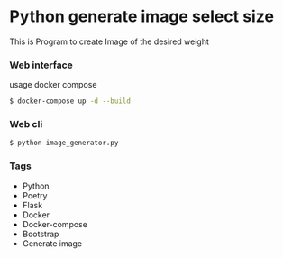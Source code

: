 # Python generate image select size

This is Program to create Image of the desired weight

### Web interface

usage docker compose
```sh
$ docker-compose up -d --build
```
### Web cli
```sh
$ python image_generator.py
```

### Tags
- Python
- Poetry
- Flask
- Docker
- Docker-compose
- Bootstrap
- Generate image


